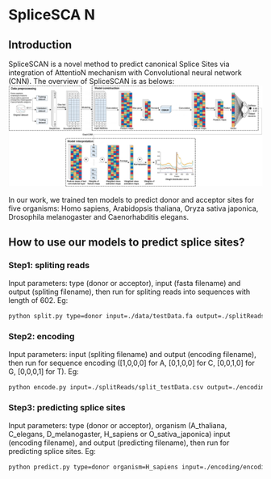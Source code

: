 # SpliceSCA N

## Introduction
SpliceSCAN is a novel method to predict canonical Splice Sites via integration of AttentioN mechanism with Convolutional neural network (CNN). The overview of SpliceSCAN is as belows:
![image-20221129195330423](./img/overview.png)

In our work, we trained ten models to predict donor and acceptor sites for five organisms: Homo sapiens, Arabidopsis thaliana, Oryza sativa japonica, Drosophila melanogaster and Caenorhabditis elegans.

## How to use our models to predict splice sites?
### Step1: spliting reads

Input parameters: type (donor or acceptor), input (fasta filename) and output (spliting filename), then run for spliting reads into sequences with length of 602. Eg:

```bash
python split.py type=donor input=./data/testData.fa output=./splitReads/split_testData.csv
```

### Step2: encoding

Input parameters: input (spliting filename) and output (encoding filename), then run for sequence encoding ([1,0,0,0] for A, [0,1,0,0] for C, [0,0,1,0] for G, [0,0,0,1] for T). Eg:

```bash
python encode.py input=./splitReads/split_testData.csv output=./encoding/encoding_testData.csv
```

### Step3: predicting splice sites

Input parameters: type (donor or acceptor), organism (A_thaliana, C_elegans, D_melanogaster, H_sapiens or O_sativa_japonica) input (encoding filename), and output (predicting filename), then run for predicting splice sites. Eg:

```bash
python predict.py type=donor organism=H_sapiens input=./encoding/encoding_testData.csv output=./predictResults/predict_testData.csv
```